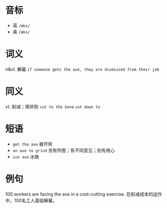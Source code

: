 # 音标

- 英 `/æks/`
- 美 `/æks/`

# 词义

n&vt. 解雇
`if someone gets the axe, they are dismissed from their job`

# 同义

vt. 削减；用斧砍
`cut to the bone` `cut down to`

# 短语

- `get the axe` 被开除
- `an axe to grind` 另有所图；有不同意见；别有用心
- `ice axe` 冰镐

# 例句

100 workers are facing the axe in a cost-cutting exercise.
在削减成本的运作中，100名工人面临解雇。


